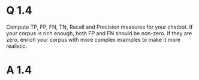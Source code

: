 # Q 1.4 

Compute TP, FP, FN, TN, Recall and Precision measures for your chatbot. If your corpus is rich enough, both FP and FN should be non-zero. If they are zero, enrich your corpus with more complex examples to make it more realistic.

# A 1.4
